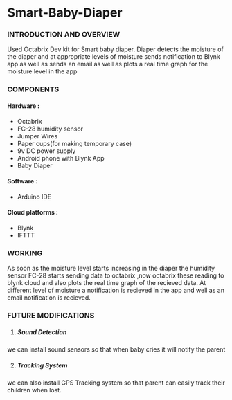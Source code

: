 # Smart-Baby-Diaper

### INTRODUCTION AND OVERVIEW
Used Octabrix Dev kit for Smart baby diaper. 
Diaper detects the moisture of the diaper and at appropriate levels
of moisture sends notification to Blynk app as well as 
sends an email as well as plots a real time graph for the moisture level in the app

### COMPONENTS
#### Hardware :
- Octabrix
- FC-28 humidity sensor
- Jumper Wires
- Paper cups(for making temporary case)
- 9v DC power supply
- Android phone with Blynk App
- Baby Diaper
#### Software :
- Arduino IDE
#### Cloud platforms :
- Blynk
- IFTTT

### WORKING 
As soon as the moisture level starts increasing in the diaper
the humidity sensor FC-28 starts sending data to octabrix ,now octabrix 
these reading to blynk cloud and also plots the real time graph of the 
recieved data. At different level of moisture a notification is recieved 
in the app and well as an email notification is recieved.

### FUTURE MODIFICATIONS
1. ##### Sound Detection
  we can install sound sensors so that when baby cries it will notify the parent
  
2. ##### Tracking System
  we can also install GPS Tracking system so that parent can easily track their children when
  lost.


